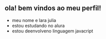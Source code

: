 ## ola! bem vindos ao meu perfil!
- meu nome e lara julia
- estou estudando no alura
- estou deenvolveno linguagem javacript
